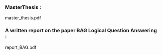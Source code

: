 ### MasterThesis : 
master_thesis.pdf
### A written report on the paper BAG Logical Question Answering :
report_BAG.pdf
